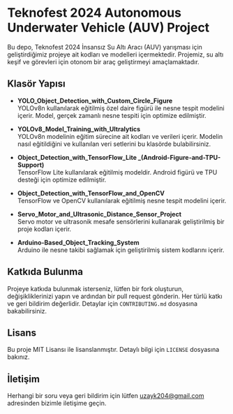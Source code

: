 # Teknofest 2024 Autonomous Underwater Vehicle (AUV) Project

Bu depo, Teknofest 2024 İnsansız Su Altı Aracı (AUV) yarışması için geliştirdiğimiz projeye ait kodları ve modelleri içermektedir. Projemiz, su altı keşif ve görevleri için otonom bir araç geliştirmeyi amaçlamaktadır. 

## Klasör Yapısı

- **YOLO_Object_Detection_with_Custom_Circle_Figure**  
  YOLOv8n kullanılarak eğitilmiş özel daire figürü ile nesne tespit modelini içerir. Model, gerçek zamanlı nesne tespiti için optimize edilmiştir.

- **YOLOv8_Model_Training_with_Ultralytics**  
  YOLOv8n modelinin eğitim sürecine ait kodları ve verileri içerir. Modelin nasıl eğitildiğini ve kullanılan veri setlerini bu klasörde bulabilirsiniz.

- **Object_Detection_with_TensorFlow_Lite _(Android-Figure-and-TPU-Support)**  
  TensorFlow Lite kullanılarak eğitilmiş modeldir. Android figürü ve TPU desteği için optimize edilmiştir.

- **Object_Detection_with_TensorFlow_and_OpenCV**  
  TensorFlow ve OpenCV kullanılarak eğitilmiş nesne tespit modelini içerir.

- **Servo_Motor_and_Ultrasonic_Distance_Sensor_Project**  
  Servo motor ve ultrasonik mesafe sensörlerini kullanarak geliştirilmiş bir proje kodları içerir.

- **Arduino-Based_Object_Tracking_System**  
  Arduino ile nesne takibi sağlamak için geliştirilmiş sistem kodlarını içerir.

## Katkıda Bulunma

Projeye katkıda bulunmak isterseniz, lütfen bir fork oluşturun, değişikliklerinizi yapın ve ardından bir pull request gönderin. Her türlü katkı ve geri bildirim değerlidir. Detaylar için `CONTRIBUTING.md` dosyasına bakabilirsiniz.

## Lisans

Bu proje MIT Lisansı ile lisanslanmıştır. Detaylı bilgi için `LICENSE` dosyasına bakınız.

## İletişim

Herhangi bir soru veya geri bildirim için lütfen uzayk204@gmail.com adresinden bizimle iletişime geçin.